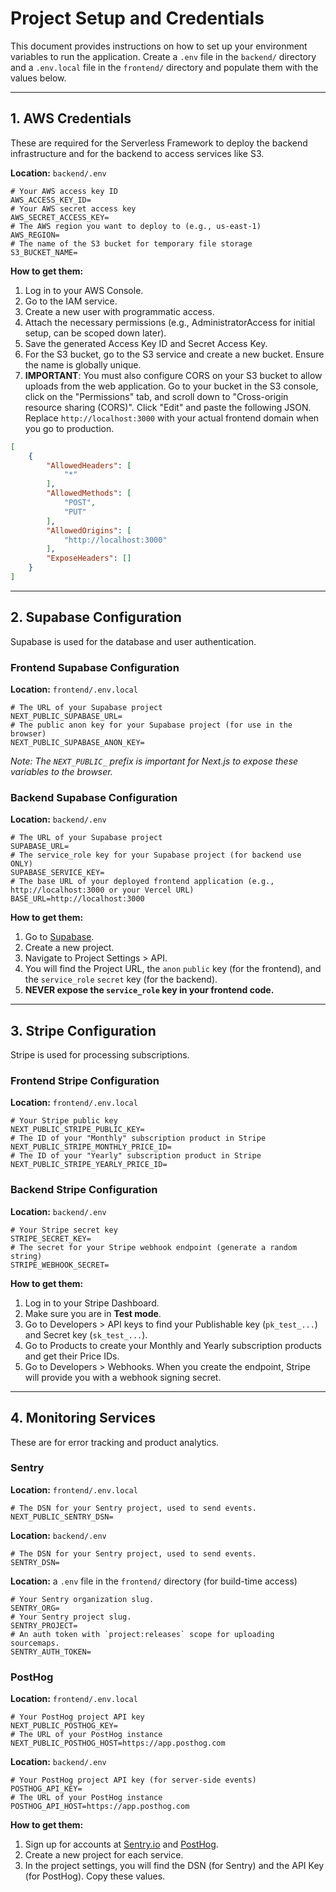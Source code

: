 # Project Setup and Credentials

This document provides instructions on how to set up your environment variables to run the application. Create a `.env` file in the `backend/` directory and a `.env.local` file in the `frontend/` directory and populate them with the values below.

---

## 1. AWS Credentials

These are required for the Serverless Framework to deploy the backend infrastructure and for the backend to access services like S3.

**Location:** `backend/.env`

```
# Your AWS access key ID
AWS_ACCESS_KEY_ID=
# Your AWS secret access key
AWS_SECRET_ACCESS_KEY=
# The AWS region you want to deploy to (e.g., us-east-1)
AWS_REGION=
# The name of the S3 bucket for temporary file storage
S3_BUCKET_NAME=
```
**How to get them:**
1.  Log in to your AWS Console.
2.  Go to the IAM service.
3.  Create a new user with programmatic access.
4.  Attach the necessary permissions (e.g., AdministratorAccess for initial setup, can be scoped down later).
5.  Save the generated Access Key ID and Secret Access Key.
6.  For the S3 bucket, go to the S3 service and create a new bucket. Ensure the name is globally unique.
7.  **IMPORTANT**: You must also configure CORS on your S3 bucket to allow uploads from the web application. Go to your bucket in the S3 console, click on the "Permissions" tab, and scroll down to "Cross-origin resource sharing (CORS)". Click "Edit" and paste the following JSON. Replace `http://localhost:3000` with your actual frontend domain when you go to production.

```json
[
    {
        "AllowedHeaders": [
            "*"
        ],
        "AllowedMethods": [
            "POST",
            "PUT"
        ],
        "AllowedOrigins": [
            "http://localhost:3000"
        ],
        "ExposeHeaders": []
    }
]
```

---

## 2. Supabase Configuration

Supabase is used for the database and user authentication.

### Frontend Supabase Configuration
**Location:** `frontend/.env.local`
```
# The URL of your Supabase project
NEXT_PUBLIC_SUPABASE_URL=
# The public anon key for your Supabase project (for use in the browser)
NEXT_PUBLIC_SUPABASE_ANON_KEY=
```
*Note: The `NEXT_PUBLIC_` prefix is important for Next.js to expose these variables to the browser.*

### Backend Supabase Configuration
**Location:** `backend/.env`
```
# The URL of your Supabase project
SUPABASE_URL=
# The service_role key for your Supabase project (for backend use ONLY)
SUPABASE_SERVICE_KEY=
# The base URL of your deployed frontend application (e.g., http://localhost:3000 or your Vercel URL)
BASE_URL=http://localhost:3000
```

**How to get them:**
1.  Go to [Supabase](https://supabase.com/).
2.  Create a new project.
3.  Navigate to Project Settings > API.
4.  You will find the Project URL, the `anon` `public` key (for the frontend), and the `service_role` `secret` key (for the backend).
5.  **NEVER expose the `service_role` key in your frontend code.**

---

## 3. Stripe Configuration

Stripe is used for processing subscriptions.

### Frontend Stripe Configuration
**Location:** `frontend/.env.local`
```
# Your Stripe public key
NEXT_PUBLIC_STRIPE_PUBLIC_KEY=
# The ID of your "Monthly" subscription product in Stripe
NEXT_PUBLIC_STRIPE_MONTHLY_PRICE_ID=
# The ID of your "Yearly" subscription product in Stripe
NEXT_PUBLIC_STRIPE_YEARLY_PRICE_ID=
```

### Backend Stripe Configuration
**Location:** `backend/.env`
```
# Your Stripe secret key
STRIPE_SECRET_KEY=
# The secret for your Stripe webhook endpoint (generate a random string)
STRIPE_WEBHOOK_SECRET=
```

**How to get them:**
1.  Log in to your Stripe Dashboard.
2.  Make sure you are in **Test mode**.
3.  Go to Developers > API keys to find your Publishable key (`pk_test_...`) and Secret key (`sk_test_...`).
4.  Go to Products to create your Monthly and Yearly subscription products and get their Price IDs.
5.  Go to Developers > Webhooks. When you create the endpoint, Stripe will provide you with a webhook signing secret.

---

## 4. Monitoring Services

These are for error tracking and product analytics.

### Sentry

**Location:** `frontend/.env.local`
```
# The DSN for your Sentry project, used to send events.
NEXT_PUBLIC_SENTRY_DSN=
```

**Location:** `backend/.env`
```
# The DSN for your Sentry project, used to send events.
SENTRY_DSN=
```

**Location:** a `.env` file in the `frontend/` directory (for build-time access)
```
# Your Sentry organization slug.
SENTRY_ORG=
# Your Sentry project slug.
SENTRY_PROJECT=
# An auth token with `project:releases` scope for uploading sourcemaps.
SENTRY_AUTH_TOKEN=
```

### PostHog

**Location:** `frontend/.env.local`
```
# Your PostHog project API key
NEXT_PUBLIC_POSTHOG_KEY=
# The URL of your PostHog instance
NEXT_PUBLIC_POSTHOG_HOST=https://app.posthog.com
```

**Location:** `backend/.env`
```
# Your PostHog project API key (for server-side events)
POSTHOG_API_KEY=
# The URL of your PostHog instance
POSTHOG_API_HOST=https://app.posthog.com
```

**How to get them:**
1.  Sign up for accounts at [Sentry.io](https://sentry.io) and [PostHog](https://posthog.com).
2.  Create a new project for each service.
3.  In the project settings, you will find the DSN (for Sentry) and the API Key (for PostHog). Copy these values.
